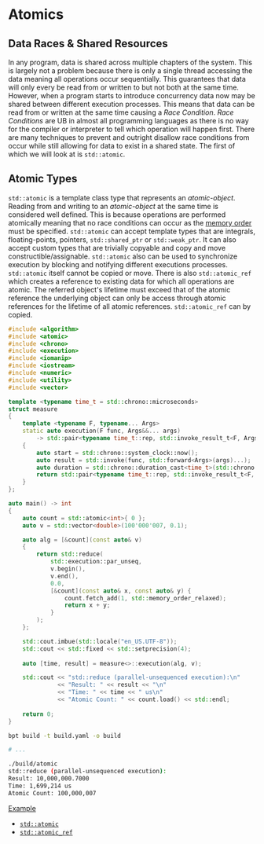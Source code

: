 # Atomics

## Data Races & Shared Resources

In any program, data is shared across multiple chapters of the system. This is largely not a problem because there is only a single thread accessing the data meaning all operations occur sequentially. This guarantees that data will only every be read from or written to but not both at the same time. However, when a program starts to introduce concurrency data now may be shared between different execution processes. This means that data can be read from or written at the same time causing a _Race Condition_. _Race Conditions_ are UB in almost all programming languages as there is no way for the compiler or interpreter to tell which operation will happen first. There are many techniques to prevent and outright disallow race conditions from occur while still allowing for data to exist in a shared state. The first of which we will look at is `std::atomic`.

## Atomic Types

`std::atomic` is a template class type that represents an _atomic-object_. Reading from and writing to an _atomic-object_ at the same time is considered well defined. This is because operations are performed atomically meaning that no race conditions can occur as the [memory order](https://en.cppreference.com/w/cpp/atomic/memory_order) must be specified. `std::atomic` can accept template types that are integrals, floating-points, pointers, `std::shared_ptr` or `std::weak_ptr`. It can also accept custom types that are trivially copyable and copy and move constructible/assignable. `std::atomic` also can be used to synchronize execution by blocking and notifying different executions processes. `std::atomic` itself cannot be copied or move. There is also `std::atomic_ref` which creates a reference to existing data for which all operations are atomic. The referred object's lifetime must exceed that of the atomic reference the underlying object can only be access through atomic references for the lifetime of all atomic references. `std::atomic_ref` can by copied.

```cxx
#include <algorithm>
#include <atomic>
#include <chrono>
#include <execution>
#include <iomanip>
#include <iostream>
#include <numeric>
#include <utility>
#include <vector>

template <typename time_t = std::chrono::microseconds>
struct measure
{
    template <typename F, typename... Args>
    static auto execution(F func, Args&&... args) 
        -> std::pair<typename time_t::rep, std::invoke_result_t<F, Args...>>
    {
        auto start = std::chrono::system_clock::now();
        auto result = std::invoke(func, std::forward<Args>(args)...);
        auto duration = std::chrono::duration_cast<time_t>(std::chrono::system_clock::now() - start);
        return std::pair<typename time_t::rep, std::invoke_result_t<F, Args...>>{ duration.count(), result };
    }
};

auto main() -> int
{
    auto count = std::atomic<int>{ 0 };
    auto v = std::vector<double>(100'000'007, 0.1);

    auto alg = [&count](const auto& v)
    { 
        return std::reduce(
            std::execution::par_unseq,
            v.begin(),
            v.end(),
            0.0,
            [&count](const auto& x, const auto& y) {
                count.fetch_add(1, std::memory_order_relaxed);
                return x + y;
            }
        ); 
    };

    std::cout.imbue(std::locale("en_US.UTF-8"));
    std::cout << std::fixed << std::setprecision(4);
    
    auto [time, result] = measure<>::execution(alg, v);

    std::cout << "std::reduce (parallel-unsequenced execution):\n"
              << "Result: " << result << "\n"
              << "Time: " << time << " us\n"
              << "Atomic Count: " << count.load() << std::endl;
    
    return 0;
}
```

```sh
bpt build -t build.yaml -o build

# ...

./build/atomic
std::reduce (parallel-unsequenced execution):
Result: 10,000,000.7000
Time: 1,699,214 us
Atomic Count: 100,000,007
```

[Example](./examples/atomic/src/atomic.main.cxx)

- [`std::atomic`](https://en.cppreference.com/w/cpp/atomic/atomic)
- [`std::atomic_ref`](https://en.cppreference.com/w/cpp/atomic/atomic_ref)
